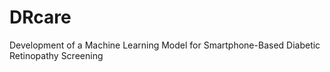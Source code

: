 # DRcare
Development of a Machine Learning Model for Smartphone-Based Diabetic Retinopathy Screening
